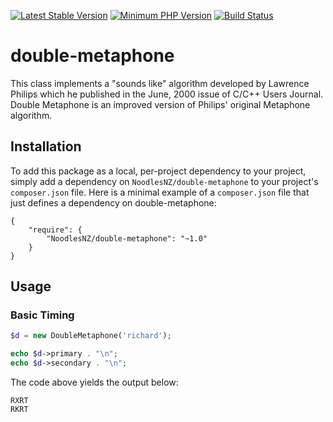 [![Latest Stable Version](https://img.shields.io/packagist/v/NoodlesNZ/double-metaphone.svg?style=flat-square)](https://packagist.org/packages/NoodlesNZ/double-metaphone)
[![Minimum PHP Version](https://img.shields.io/badge/php-%3E%3D%205.6-8892BF.svg?style=flat-square)](https://php.net/)
[![Build Status](https://img.shields.io/travis/NoodlesNZ/double-metaphone/master.svg?style=flat-square)](https://travis-ci.org/NoodlesNZ/double-metaphone)

# double-metaphone

This class implements a "sounds like" algorithm developed by Lawrence Philips which he published in the June, 2000 issue of C/C++ Users Journal. Double Metaphone is an improved version of Philips' original Metaphone algorithm.

## Installation

To add this package as a local, per-project dependency to your project, simply add a dependency on `NoodlesNZ/double-metaphone` to your project's `composer.json` file. Here is a minimal example of a `composer.json` file that just defines a dependency on double-metaphone:

    {
        "require": {
            "NoodlesNZ/double-metaphone": "~1.0"
        }
    }

## Usage

### Basic Timing

```php
$d = new DoubleMetaphone('richard');

echo $d->primary . "\n";
echo $d->secondary . "\n";
```

The code above yields the output below:

    RXRT
    RKRT


